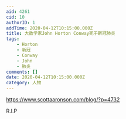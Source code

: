 ```yaml
---
aid: 4261
cid: 10
authorID: 1
addTime: 2020-04-12T10:15:00.000Z
title: 大数学家John Horton Conway死于新冠肺炎
tags:
    - Horton
    - 新冠
    - Conway
    - John
    - 肺炎
comments: []
date: 2020-04-12T10:15:00.000Z
category: 人物
---
```


https://www.scottaaronson.com/blog/?p=4732

R.I.P

